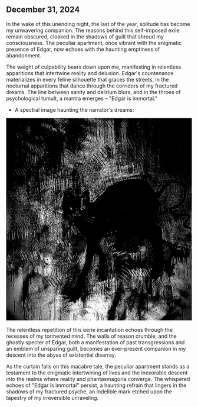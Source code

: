 ## December 31, 2024

In the wake of this unending night, the last of the year, solitude has become my unwavering companion. The reasons behind this self-imposed exile remain obscured, cloaked in the shadows of guilt that shroud my consciousness. The peculiar apartment, once vibrant with the enigmatic presence of Edgar, now echoes with the haunting emptiness of abandonment.

The weight of culpability bears down upon me, manifesting in relentless apparitions that intertwine reality and delusion. Edgar's countenance materializes in every feline silhouette that graces the streets, in the nocturnal apparitions that dance through the corridors of my fractured dreams. The line between sanity and delirium blurs, and in the throes of psychological tumult, a mantra emerges – "Edgar is immortal."

* A spectral image haunting the narrator's dreams:

![A spectral image haunting the narrator's dreams](Drawings/drawing16.png)

The relentless repetition of this eerie incantation echoes through the recesses of my tormented mind. The walls of reason crumble, and the ghostly specter of Edgar, both a manifestation of past transgressions and an emblem of unsparing guilt, becomes an ever-present companion in my descent into the abyss of existential disarray.

As the curtain falls on this macabre tale, the peculiar apartment stands as a testament to the enigmatic intertwining of lives and the inexorable descent into the realms where reality and phantasmagoria converge. The whispered echoes of "Edgar is immortal" persist, a haunting refrain that lingers in the shadows of my fractured psyche, an indelible mark etched upon the tapestry of my irreversible unraveling.





